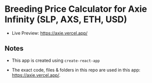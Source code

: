 # Breeding Price Calculator for Axie Infinity (SLP, AXS, ETH, USD)

- Live Preview: https://axie.vercel.app/

## Notes

- This app is created using `create-react-app`

- The exact code, files & folders in this repo are used in this app: https://axie.vercel.app/.